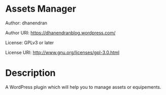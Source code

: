 # Assets Manager
Author: dhanendran

Author URI: https://dhanendranblog.wordpress.com/

License: GPLv3 or later

License URI: http://www.gnu.org/licenses/gpl-3.0.html

# Description
A WordPress plugin which will help you to manage assets or equipements.
